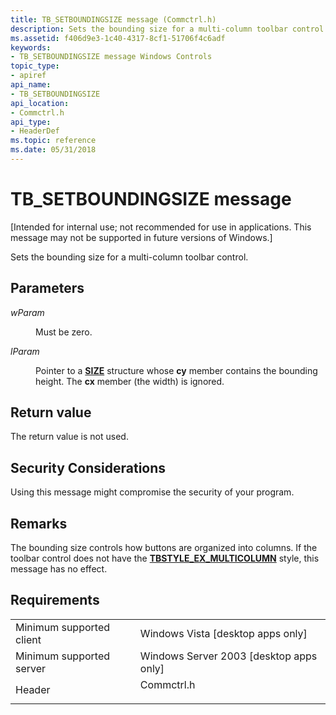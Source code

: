 ```yaml
---
title: TB_SETBOUNDINGSIZE message (Commctrl.h)
description: Sets the bounding size for a multi-column toolbar control.
ms.assetid: f406d9e3-1c40-4317-8cf1-51706f4c6adf
keywords:
- TB_SETBOUNDINGSIZE message Windows Controls
topic_type:
- apiref
api_name:
- TB_SETBOUNDINGSIZE
api_location:
- Commctrl.h
api_type:
- HeaderDef
ms.topic: reference
ms.date: 05/31/2018
---
```


# TB\_SETBOUNDINGSIZE message

\[Intended for internal use; not recommended for use in applications. This message may not be supported in future versions of Windows.\]

Sets the bounding size for a multi-column toolbar control.

## Parameters

<dl> <dt>

*wParam* 
</dt> <dd>

Must be zero.

</dd> <dt>

*lParam* 
</dt> <dd>

Pointer to a [**SIZE**](/previous-versions//dd145106(v=vs.85)) structure whose **cy** member contains the bounding height. The **cx** member (the width) is ignored.

</dd> </dl>

## Return value

The return value is not used.

## Security Considerations

Using this message might compromise the security of your program.

## Remarks

The bounding size controls how buttons are organized into columns. If the toolbar control does not have the [**TBSTYLE\_EX\_MULTICOLUMN**](toolbar-extended-styles.md) style, this message has no effect.

## Requirements



|                                     |                                                                                       |
|-------------------------------------|---------------------------------------------------------------------------------------|
| Minimum supported client<br/> | Windows Vista \[desktop apps only\]<br/>                                        |
| Minimum supported server<br/> | Windows Server 2003 \[desktop apps only\]<br/>                                  |
| Header<br/>                   | <dl> <dt>Commctrl.h</dt> </dl> |



 

